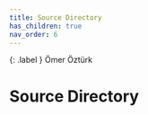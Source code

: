 ```yaml
---
title: Source Directory
has_children: true
nav_order: 6
---
```


{: .label }
Ömer Öztürk

# Source Directory
